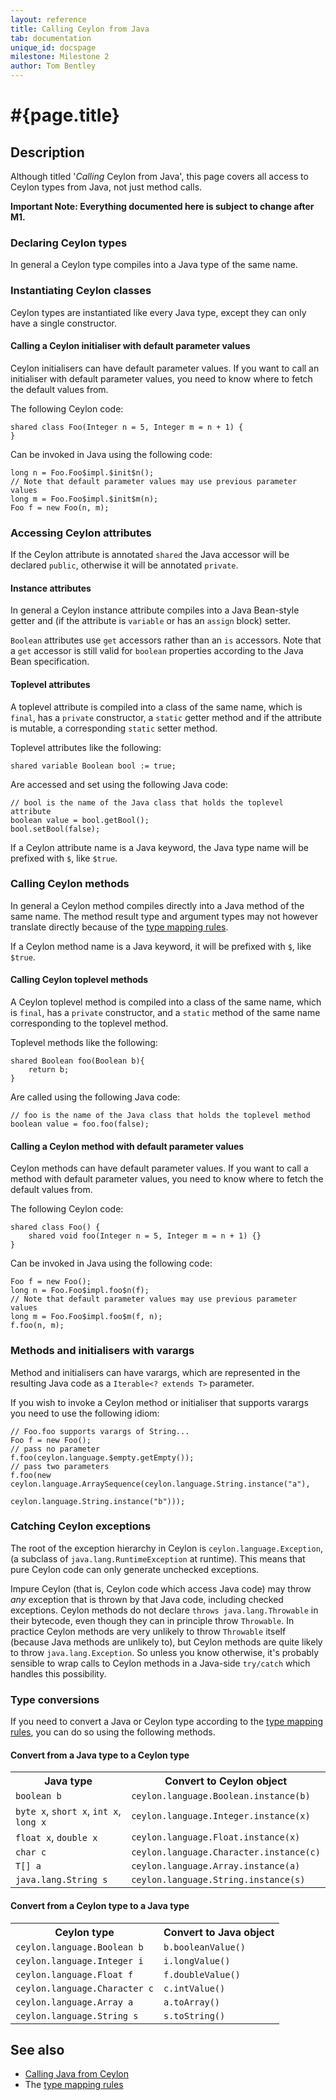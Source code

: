 ```yaml
---
layout: reference
title: Calling Ceylon from Java
tab: documentation
unique_id: docspage
milestone: Milestone 2
author: Tom Bentley
---
```


# #{page.title}

## Description

Although titled '*Calling* Ceylon from Java', this page covers all access to 
Ceylon types from Java, not just method calls.

**Important Note: Everything documented here is subject to change after M1.**

### Declaring Ceylon types

In general a Ceylon type compiles into a Java type of the same name.

### Instantiating Ceylon classes

Ceylon types are instantiated like every Java type, except they can only have
a single constructor. 

#### Calling a Ceylon initialiser with default parameter values

Ceylon initialisers can have default parameter values. If you want to call an initialiser with
default parameter values, you need to know where to fetch the default values from.

The following Ceylon code:

    shared class Foo(Integer n = 5, Integer m = n + 1) {
    }

Can be invoked in Java using the following code:

<!-- lang: java -->
    long n = Foo.Foo$impl.$init$n();
    // Note that default parameter values may use previous parameter values 
    long m = Foo.Foo$impl.$init$m(n); 
    Foo f = new Foo(n, m);

### Accessing Ceylon attributes

If the Ceylon attribute
is annotated `shared` the Java accessor will be declared `public`, otherwise
it will be annotated `private`.

#### Instance attributes

In general a Ceylon instance attribute compiles into a Java Bean-style getter and 
(if the attribute is `variable` or has an `assign` block) setter. 

`Boolean` attributes use `get` accessors rather than an `is` accessors. 
Note that a `get` accessor is still valid for `boolean` properties 
according to the Java Bean specification.

#### Toplevel attributes

A toplevel attribute is compiled into a class of the same name, which is `final`,
has a `private` constructor, a `static` getter method and if the attribute is mutable, a
corresponding `static` setter method.

Toplevel attributes like the following:

    shared variable Boolean bool := true;

Are accessed and set using the following Java code:

<!-- lang: java -->
    // bool is the name of the Java class that holds the toplevel attribute 
    boolean value = bool.getBool();
    bool.setBool(false);

If a Ceylon attribute name is a Java keyword, the Java type name
will be prefixed with `$`, like `$true`.

### Calling Ceylon methods

In general a Ceylon method compiles directly into a Java method of the same 
name. The method result type and argument types may not however 
translate directly because of the [type mapping rules](../type-mapping).

If a Ceylon method name is a Java keyword, it will be prefixed with `$`, like `$true`.

#### Calling Ceylon toplevel methods

A Ceylon toplevel method is compiled into a class of the same name, which is `final`,
has a `private` constructor, and a `static` method of the same name corresponding to the 
toplevel method.

Toplevel methods like the following:

    shared Boolean foo(Boolean b){
        return b;
    }

Are called using the following Java code:

<!-- lang: java -->
    // foo is the name of the Java class that holds the toplevel method 
    boolean value = foo.foo(false);

#### Calling a Ceylon method with default parameter values

Ceylon methods can have default parameter values. If you want to call a method with
default parameter values, you need to know where to fetch the default values from.

The following Ceylon code:

    shared class Foo() {
        shared void foo(Integer n = 5, Integer m = n + 1) {}
    }

Can be invoked in Java using the following code:

<!-- lang: java -->
    Foo f = new Foo();
    long n = Foo.Foo$impl.foo$n(f);
    // Note that default parameter values may use previous parameter values 
    long m = Foo.Foo$impl.foo$m(f, n); 
    f.foo(n, m);

### Methods and initialisers with varargs

Method and initialisers can have varargs, which are represented in the resulting Java
code as a `Iterable<? extends T>` parameter.

If you wish to invoke a Ceylon method or initialiser that supports varargs you need to
use the following idiom:

<!-- lang: java -->
    // Foo.foo supports varargs of String...
    Foo f = new Foo();
    // pass no parameter
    f.foo(ceylon.language.$empty.getEmpty());
    // pass two parameters
    f.foo(new ceylon.language.ArraySequence(ceylon.language.String.instance("a"), 
                                            ceylon.language.String.instance("b")));


### Catching Ceylon exceptions

The root of the exception hierarchy in Ceylon is `ceylon.language.Exception`, 
(a subclass of `java.lang.RuntimeException` at runtime). This means that pure Ceylon code can only
generate unchecked exceptions.

Impure Ceylon (that is, Ceylon code which access Java code) may throw 
*any* exception that is thrown by that Java code, including checked exceptions. 
Ceylon methods do not declare `throws java.lang.Throwable` in their bytecode, 
even though they can in principle throw `Throwable`. In practice 
Ceylon methods are very unlikely to throw `Throwable` itself 
(because Java methods are unlikely to), but Ceylon methods are quite likely 
to throw `java.lang.Exception`. So unless you know otherwise, it's 
probably sensible to wrap calls to Ceylon methods in a Java-side 
`try/catch` which handles this possibility.

### Type conversions

If you need to convert a Java or Ceylon type according to the 
[type mapping rules](../type-mapping), you can do so using the following
methods.

#### Convert from a Java type to a Ceylon type

<table>
    <tr>
        <th>Java type</th>
        <th>Convert to Ceylon object</th>
    </tr>
    <tr>
        <td><code>boolean b</code></td>
        <td><code>ceylon.language.Boolean.instance(b)</code></td>
    </tr>
    <tr>
        <td><code>byte x</code>, <code>short x</code>, <code>int x</code>, <code>long x</code></td>
        <td><code>ceylon.language.Integer.instance(x)</code></td>
    </tr>
    <tr>
        <td><code>float x</code>, <code>double x</code></td>
        <td><code>ceylon.language.Float.instance(x)</code></td>
    </tr>
    <tr>
        <td><code>char c</code></td>
        <td><code>ceylon.language.Character.instance(c)</code></td>
    </tr>
    <tr>
        <td><code>T[] a</code></td>
        <td><code>ceylon.language.Array.instance(a)</code></td>
    </tr>
    <tr>
        <td><code>java.lang.String s</code></td>
        <td><code>ceylon.language.String.instance(s)</code></td>
    </tr>
</table>

#### Convert from a Ceylon type to a Java type

<table>
    <tr>
        <th>Ceylon type</th>
        <th>Convert to Java object</th>
    </tr>
    <tr>
        <td><code>ceylon.language.Boolean b</code></td>
        <td><code>b.booleanValue()</code></td>
    </tr>
    <tr>
        <td><code>ceylon.language.Integer i</code></td>
        <td><code>i.longValue()</code></td>
    </tr>
    <tr>
        <td><code>ceylon.language.Float f</code></td>
        <td><code>f.doubleValue()</code></td>
    </tr>
    <tr>
        <td><code>ceylon.language.Character c</code></td>
        <td><code>c.intValue()</code></td>
    </tr>
    <tr>
        <td><code>ceylon.language.Array a</code></td>
        <td><code>a.toArray()</code></td>
    </tr>
    <tr>
        <td><code>ceylon.language.String s</code></td>
        <td><code>s.toString()</code></td>
    </tr>
</table>

## See also

* [Calling Java from Ceylon](../java-from-ceylon)
* The [type mapping rules](../type-mapping)

